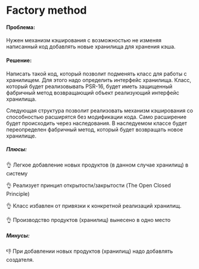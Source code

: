 # Factory method

#### Проблема:

Нужен механизм кэширования с возможностью не изменяя написанный код добавлять новые хранилища
для хранения кэша.

#### Решение:

Написать такой код, который позволит подменять класс для работы с хранилищем. Для этого надо
определить интерфейс хранилища. Класс, который будет реализовывать PSR-16, будет иметь защищенный
фабричный метод возвращающий объект реализующий интерфейс хранилища.

Следующая структура позволит реализовать механизм кэширования со способностью расширятся
без модификации кода. Само расширение будет происходить через наследования. В наследуемом классе
будет переопределен фабричный метод, который будет возвращать новое хранилище.

##### Плюсы:

👌 Легкое добавление новых продуктов (в данном случае хранилищ) в систему

👌 Реализует принцип открытости/закрытости (The Open Closed Principle)

👌 Класс избавлен от привязки к конкретной реализаций хранилищ.

👌 Производство продуктов (хранилищ) вынесено в одно место

##### Минусы:

👎 При добавлении новых продуктов (хранилищ) надо добавлять создателя.